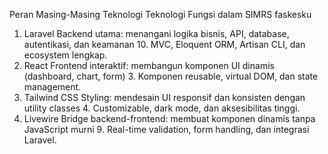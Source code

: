 Peran Masing-Masing Teknologi
Teknologi	Fungsi dalam SIMRS	faskesku

1. Laravel	Backend utama: menangani logika bisnis, API, database, autentikasi, dan keamanan 10.	MVC, Eloquent ORM, Artisan CLI, dan ecosystem lengkap.
2. React	Frontend interaktif: membangun komponen UI dinamis (dashboard, chart, form) 3.	Komponen reusable, virtual DOM, dan state management.
3. Tailwind CSS	Styling: mendesain UI responsif dan konsisten dengan utility classes 4.	Customizable, dark mode, dan aksesibilitas tinggi.
4. Livewire	Bridge backend-frontend: membuat komponen dinamis tanpa JavaScript murni 9.	Real-time validation, form handling, dan integrasi Laravel.